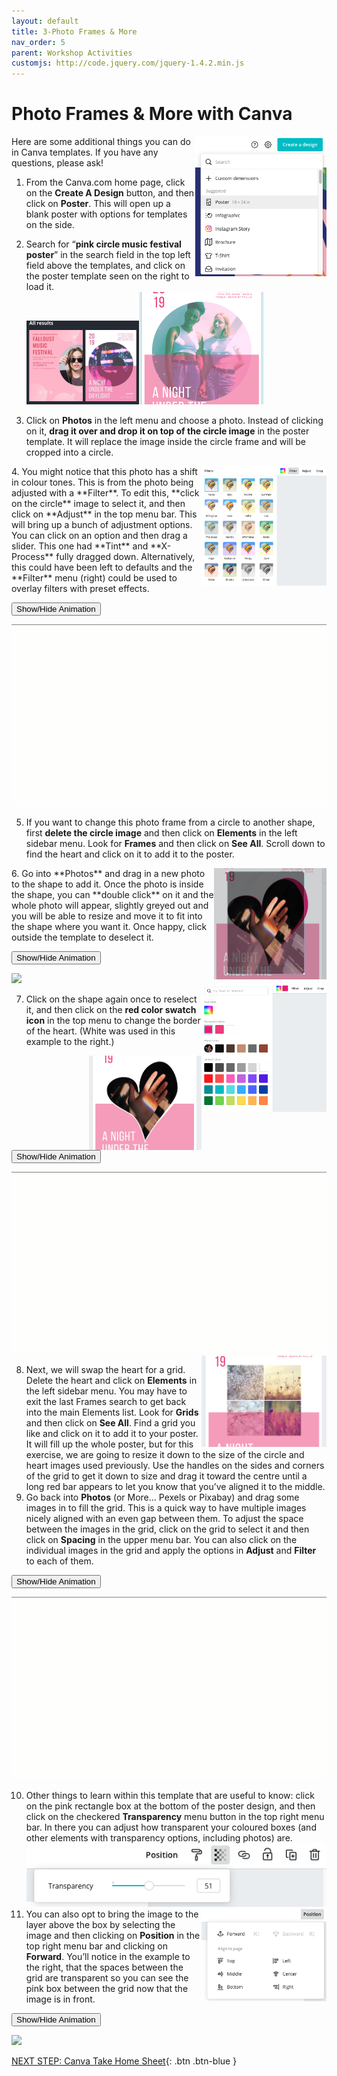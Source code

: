 ```yaml
---
layout: default
title: 3-Photo Frames & More
nav_order: 5
parent: Workshop Activities
customjs: http://code.jquery.com/jquery-1.4.2.min.js
---
```

# Photo Frames & More with Canva
<img src="images//canva-photo-01.png" style="float:right;width:210px;" alt="create a design button, select poster."> 
Here are some additional things you can do in Canva templates. If you have any questions, please ask! 

1. From the Canva.com home page, click on the **Create A Design** button, and then click on **Poster**. This will open up a blank poster with options for templates on the side. 

2. Search for “**pink circle music festival poster**” in the search field in the top left field above the templates, and click on the poster template seen on the right to load it.<br>
<img src="images//canva-photo-02.png" style="width:180px;" alt="poster template."><img src="images//canva-photo-03.png" style="width:200px;" alt="changing the circle image."> 

3. Click on **Photos** in the left menu and choose a photo. Instead of clicking on it, **drag it over and drop it on top of the circle image** in the poster template. It will replace the image inside the circle frame and will be cropped into a circle.<br>
  <img src="images//canva-photo-04.png" style="float:right;width:200px;" alt="colour filters.">
4. You might notice that this photo has a shift in colour tones. This is from the photo being adjusted with a **Filter**. To edit this, **click on the circle** image to select it, and then click on **Adjust** in the top menu bar. This will bring up a bunch of adjustment options. You can click on an option and then drag a slider. This one had **Tint** and **X-Process** fully dragged down. Alternatively, this could have been left to defaults and the **Filter** menu (right) could be used to overlay filters with preset effects. 

<button onclick="toggle('gif1')">Show/Hide Animation</button>
<div id="gif1">
    <img src="images\canva-photo-05.gif">
     </div> 

5. If you want to change this photo frame from a circle to another shape, first **delete the circle image** and then click on **Elements** in the left sidebar menu. Look for **Frames** and then click on **See All**. Scroll down to find the heart and click on it to add it to the poster. 
  <img src="images//canva-photo-06.png" style="float:right;width:180px;" alt="Changing photo frame.">
6. Go into **Photos** and drag in a new photo to the shape to add it. Once the photo is inside the shape, you can **double click** on it and the whole photo will appear, slightly greyed out and you will be able to resize and move it to fit into the shape where you want it. Once happy, click outside the template to deselect it. 

<button onclick="toggle('gif2')">Show/Hide Animation</button>
<div id="gif2">
    <img src="images/canva-photo-08.gif">
     </div> 

  <img src="images//canva-photo-07.png" style="float:right;width:200px;" alt="Editing colour palette.">

7. Click on the shape again once to reselect it, and then click on the **red color swatch icon** in the top menu to change the border of the heart. (White was used in this example to the right.)
  <img src="images//canva-photo-09.png" style="float:right;width:180px;" alt="Heart border.">

  <button onclick="toggle('gif3')">Show/Hide Animation</button>
<div id="gif3">
    <img src="images/canva-photo-10.gif">
     </div> 

  <img src="images//canva-photo-11.png" style="float:right;width:200px;" alt="Grid frame.">

8. Next, we will swap the heart for a grid. Delete the heart and click on **Elements** in the left sidebar menu. You may have to exit the last Frames search to get back into the main Elements list. Look for **Grids** and then click on **See All**. Find a grid you like and click on it to add it to your poster. It will fill up the whole poster, but for this exercise, we are going to resize it down to the size of the circle and heart images used previously. Use the handles on the sides and corners of the grid to get it down to size and drag it toward the centre until a long red bar appears to let you know that you’ve aligned it to the middle. 
9. Go back into **Photos** (or More… Pexels or Pixabay) and drag some images in to fill the grid. This is a quick way to have multiple images nicely aligned with an even gap between them. To adjust the space between the images in the grid, click on the grid to select it and then click on **Spacing** in the upper menu bar. You can also click on the individual images in the grid and apply the options in **Adjust** and **Filter** to each of them. 
 
  <button onclick="toggle('gif4')">Show/Hide Animation</button>
<div id="gif4">
    <img src="images/canva-photo-14.gif">
     </div> 


10. Other things to learn within this template that are useful to know: click on the pink rectangle box at the bottom of the poster design, and then click on the checkered **Transparency** menu button in the top right menu bar. In there you can adjust how transparent your coloured boxes (and other elements with transparency options, including photos) are. 
  ![Transparency and position editing menu](/images/canva-photo-12.png)
      <img src="images//canva-photo-13.png" style="float:right;width:200px;" alt="Another position editing menu.">
11. You can also opt to bring the image to the layer above the box by selecting the image and then clicking on **Position** in the top right menu bar and clicking on **Forward**. You’ll notice in the example to the right, that the spaces between the grid are transparent so you can see the pink box between the grid now that the image is in front.

  <button onclick="toggle('gif5')">Show/Hide Animation</button>
<div id="gif5">
    <img src="images/canva-photo-15.gif">
     </div>



  <script>  

    function toggle(input) {
        var x = document.getElementById(input);
        if (x.style.display === "none") {
            x.style.display = "block";
        } else {
            x.style.display = "none";
        }
    }
</script>

[NEXT STEP: Canva Take Home Sheet](canva-take-home-sheet.html){: .btn .btn-blue }
